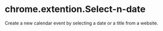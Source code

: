 chrome.extention.Select-n-date
==============================

Create a new calendar event by selecting a date or a title from a website.
